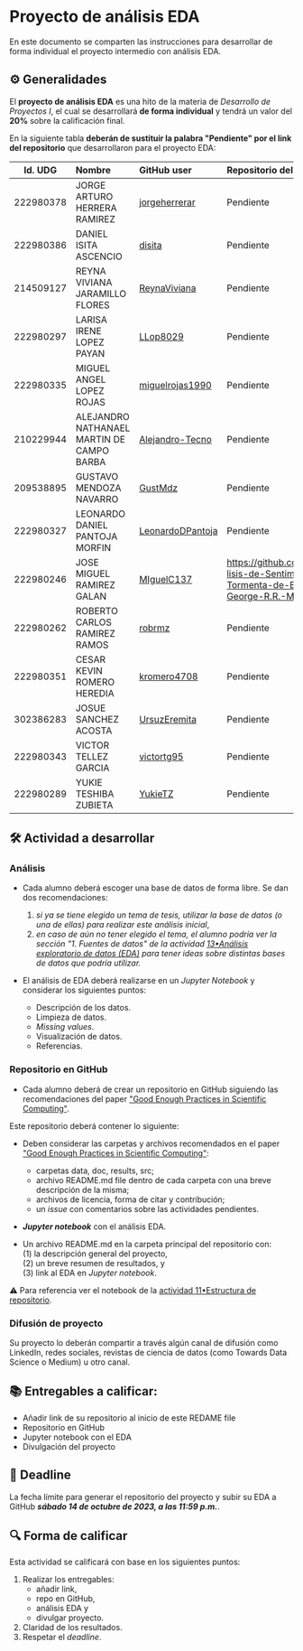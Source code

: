 # Proyecto de análisis EDA

En este documento se comparten las instrucciones para desarrollar de forma individual el proyecto intermedio con análisis EDA.

## ⚙️ Generalidades
El **proyecto de análisis EDA** es una hito de la materia de _Desarrollo de Proyectos I_, el cual se desarrollará **de forma individual** y tendrá un valor del **20%** sobre la calificación final.

En la siguiente tabla **deberán de sustituir la palabra "Pendiente" por el link del repositorio** que desarrollaron para el proyecto EDA:

| Id. UDG | Nombre | GitHub user | Repositorio del proy. EDA |
|:-------:|:-------|:------------|:--------------------------|
|222980378|JORGE ARTURO HERRERA RAMIREZ|[jorgeherrerar](https://github.com/jorgeherrerar) |Pendiente |
|222980386|DANIEL ISITA ASCENCIO|[disita](https://github.com/disita) |Pendiente |
|214509127|REYNA VIVIANA JARAMILLO FLORES|[ReynaViviana](https://github.com/ReynaViviana) |Pendiente |
|222980297|LARISA IRENE LOPEZ PAYAN |[LLop8029](https://github.com/LLop8029) |Pendiente |
|222980335|MIGUEL ANGEL LOPEZ ROJAS |[miguelrojas1990](https://github.com/miguelrojas1990) |Pendiente |
|210229944|ALEJANDRO NATHANAEL MARTIN DE CAMPO BARBA |[Alejandro-Tecno](https://github.com/Alejandro-Tecno) |Pendiente |
|209538895|GUSTAVO MENDOZA NAVARRO |[GustMdz](https://github.com/GustMdz) |Pendiente |
|222980327|LEONARDO DANIEL PANTOJA MORFIN |[LeonardoDPantoja](https://github.com/LeonardoDPantoja) |Pendiente |
|222980246|JOSE MIGUEL RAMIREZ GALAN |[MIguelC137](https://github.com/MIguelC137) |https://github.com/MIguelC137/An-lisis-de-Sentimientos-en-Tormenta-de-Espadas-de-George-R.R.-Martin |
|222980262|ROBERTO CARLOS RAMIREZ RAMOS |[robrmz](https://github.com/robrmz) |Pendiente |
|222980351|CESAR KEVIN ROMERO HEREDIA |[kromero4708](https://github.com/kromero4708) |Pendiente |
|302386283|JOSUE SANCHEZ ACOSTA |[UrsuzEremita](https://github.com/UrsuzEremita) |Pendiente |
|222980343|VICTOR TELLEZ GARCIA |[victortg95](https://github.com/victortg95) |Pendiente |
|222980289|YUKIE TESHIBA ZUBIETA |[YukieTZ](https://github.com/YukieTZ) |Pendiente |


## 🛠 Actividad a desarrollar

### Análisis
- Cada alumno deberá escoger una base de datos de forma libre. Se dan dos recomendaciones:
  1. _si ya se tiene elegido un tema de tesis, utilizar la base de datos (o una de ellas) para realizar este análisis inicial_,
  2. _en caso de aún no tener elegido el tema, el alumno podría ver la sección "1. Fuentes de datos" de la actividad [13•Análisis exploratorio de datos (EDA)](https://github.com/vcuspinera/UDG_MCD_Project_Dev_I/blob/main/actividades/13_EDA.ipynb) para tener ideas sobre distintas bases de datos que podría utilizar._

- El análisis de EDA deberá realizarse en un *Jupyter Notebook* y considerar los siguientes puntos:
  - Descripción de los datos.
  - Limpieza de datos.
  - *Missing values*.
  - Visualización de datos.
  - Referencias.
  

### Repositorio en GitHub
- Cada alumno deberá de crear un repositorio en GitHub siguiendo las recomendaciones del paper ["Good Enough Practices in Scientific Computing"](https://github.com/vcuspinera/UDG_MCD_Project_Dev_I/tree/main/actividades/material).

Este repositorio deberá contener lo siguiente:

- Deben considerar las carpetas y archivos recomendados en el paper ["Good Enough Practices in Scientific Computing"](https://github.com/vcuspinera/UDG_MCD_Project_Dev_I/tree/main/actividades/material):
  - carpetas data, doc, results, src; 
  - archivo README.md file dentro de cada carpeta con una breve descripción de la misma; 
  - archivos de licencia, forma de citar y contribución; 
  - un *issue* con comentarios sobre las actividades pendientes.

- __*Jupyter notebook*__ con el análisis EDA.

- Un archivo README.md en la carpeta principal del repositorio con:  
    (1) la descripción general del proyecto,  
    (2) un breve resumen de resultados, y  
    (3) link al EDA en *Jupyter notebook*.  

⚠️ Para referencia ver el notebook de la [actividad 11•Estructura de repositorio](https://github.com/vcuspinera/UDG_MCD_Project_Dev_I/blob/main/actividades/11_Repo_structure.md).

### Difusión de proyecto

Su proyecto lo deberán compartir a través algún canal de difusión como LinkedIn, redes sociales, revistas de ciencia de datos (como Towards Data Science o Medium) u otro canal.

## 📚 Entregables a calificar:

- Añadir link de su repositorio al inicio de este REDAME file
- Repositorio en GitHub
- Jupyter notebook con el EDA
- Divulgación del proyecto


## 📅 Deadline
La fecha límite para generar el repositorio del proyecto y subir su EDA a GitHub __*sábado 14 de octubre de 2023, a las 11:59 p.m.*__.  


## 🔍 Forma de calificar
Esta actividad se calificará con base en los siguientes puntos:

1. Realizar los entregables:
    - añadir link,  
    - repo en GitHub,  
    - análisis EDA y 
    - divulgar proyecto.
2. Claridad de los resultados.
3. Respetar el *deadline*.
